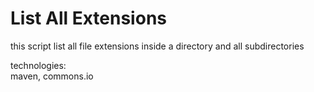 # List All Extensions

this script list all file extensions inside a directory and all subdirectories

technologies:  
maven, commons.io  